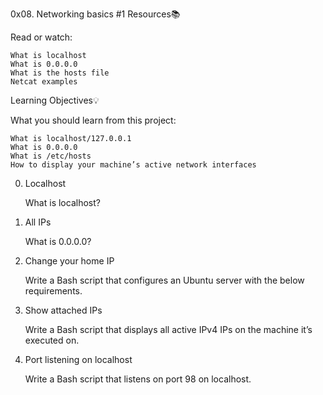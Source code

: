 0x08. Networking basics #1
Resources📚

Read or watch:

    What is localhost
    What is 0.0.0.0
    What is the hosts file
    Netcat examples

Learning Objectives💡

What you should learn from this project:

    What is localhost/127.0.0.1
    What is 0.0.0.0
    What is /etc/hosts
    How to display your machine’s active network interfaces

0. Localhost

    What is localhost?

1. All IPs

    What is 0.0.0.0?

2. Change your home IP

    Write a Bash script that configures an Ubuntu server with the below requirements.

3. Show attached IPs

    Write a Bash script that displays all active IPv4 IPs on the machine it’s executed on.

4. Port listening on localhost

    Write a Bash script that listens on port 98 on localhost.

